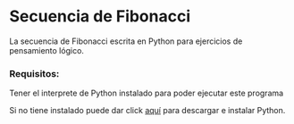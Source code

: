 # Secuencia de Fibonacci
La secuencia de Fibonacci escrita en Python para ejercicios de pensamiento lógico.

### Requisitos:
Tener el interprete de Python instalado para poder ejecutar este programa

Si no tiene instalado puede dar click [aquí](http://www.python.org "Descargar e instalar Python") para descargar e instalar Python.
